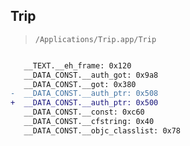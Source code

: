 ## Trip

> `/Applications/Trip.app/Trip`

```diff

   __TEXT.__eh_frame: 0x120
   __DATA_CONST.__auth_got: 0x9a8
   __DATA_CONST.__got: 0x380
-  __DATA_CONST.__auth_ptr: 0x508
+  __DATA_CONST.__auth_ptr: 0x500
   __DATA_CONST.__const: 0xc60
   __DATA_CONST.__cfstring: 0x40
   __DATA_CONST.__objc_classlist: 0x78

```
